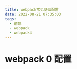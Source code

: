 ```yaml
---
title: webpack常见基础配置
date: 2022-08-21 07:35:03
tags:
  - 前端
  - webpack
  - webpack4
---
```


# webpack 0 配置


